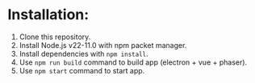# Installation:

1. Clone this repository.
2. Install Node.js v22-11.0 with npm packet manager.
3. Install dependencies with `npm install`.
4. Use `npm run build` command to build app (electron + vue + phaser).
5. Use `npm start` command to start app.
